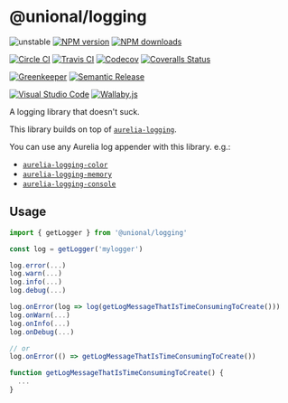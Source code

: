# @unional/logging

![unstable][unstable-image]
[![NPM version][npm-image]][npm-url]
[![NPM downloads][downloads-image]][downloads-url]

[![Circle CI][circleci-image]][circleci-url]
[![Travis CI][travis-image]][travis-url]
[![Codecov][codecov-image]][codecov-url]
[![Coveralls Status][coveralls-image]][coveralls-url]

[![Greenkeeper][greenkeeper-image]][greenkeeper-url]
[![Semantic Release][semantic-release-image]][semantic-release-url]

[![Visual Studio Code][vscode-image]][vscode-url]
[![Wallaby.js][wallaby-image]][wallaby-url]

A logging library that doesn't suck.

This library builds on top of [`aurelia-logging`](https://github.com/aurelia/logging).

You can use any Aurelia log appender with this library.
e.g.:

- [`aurelia-logging-color`](https://github.com/unional/aurelia-logging-color)
- [`aurelia-logging-memory`](https://github.com/unional/aurelia-logging-memory)
- [`aurelia-logging-console`](https://github.com/aurelia/logging-console)

## Usage

```ts
import { getLogger } from '@unional/logging'

const log = getLogger('mylogger')

log.error(...)
log.warn(...)
log.info(...)
log.debug(...)

log.onError(log => log(getLogMessageThatIsTimeConsumingToCreate()))
log.onWarn(...)
log.onInfo(...)
log.onDebug(...)

// or
log.onError(() => getLogMessageThatIsTimeConsumingToCreate())

function getLogMessageThatIsTimeConsumingToCreate() {
  ...
}
```

[circleci-image]: https://circleci.com/gh/unional/logging/tree/master.svg?style=shield
[circleci-url]: https://circleci.com/gh/unional/logging/tree/master
[codecov-image]: https://codecov.io/gh/unional/logging/branch/master/graph/badge.svg
[codecov-url]: https://codecov.io/gh/unional/logging
[coveralls-image]: https://coveralls.io/repos/github/unional/logging/badge.svg
[coveralls-url]: https://coveralls.io/github/unional/logging
[downloads-image]: https://img.shields.io/npm/dm/@unional/logging.svg?style=flat
[downloads-url]: https://npmjs.org/package/@unional/logging
[greenkeeper-image]: https://badges.greenkeeper.io/unional/logging.svg
[greenkeeper-url]: https://greenkeeper.io/
[npm-image]: https://img.shields.io/npm/v/@unional/logging.svg?style=flat
[npm-url]: https://npmjs.org/package/@unional/logging
[semantic-release-image]: https://img.shields.io/badge/%20%20%F0%9F%93%A6%F0%9F%9A%80-semantic--release-e10079.svg
[semantic-release-url]: https://github.com/semantic-release/semantic-release
[travis-image]: https://img.shields.io/travis/unional/logging/master.svg?style=flat
[travis-url]: https://travis-ci.org/unional/logging?branch=master
[unstable-image]: https://img.shields.io/badge/stability-unstable-yellow.svg
[vscode-image]: https://img.shields.io/badge/vscode-ready-green.svg
[vscode-url]: https://code.visualstudio.com/
[wallaby-image]: https://img.shields.io/badge/wallaby.js-configured-green.svg
[wallaby-url]: https://wallabyjs.com
